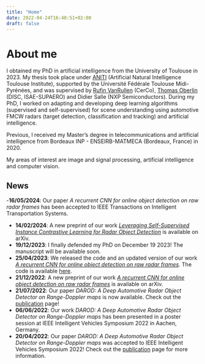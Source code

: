 ```yaml
---
title: "Home"
date: 2022-04-24T16:40:51+02:00
draft: false
---
```


# About me

I obtained my PhD in artificial intelligence from the University of Toulouse in 2023. My thesis took place under [ANITI](https://aniti.univ-toulouse.fr/) (Artificial Natural Intelligence Toulouse Institute), supported by the Université Fédérale Toulouse Midi-Pyrénées, and was supervised by [Rufin VanRullen](https://rufinv.github.io/) (CerCo), [Thomas Oberlin](https://pagespro.isae-supaero.fr/thomas-oberlin/?lang=fr) (DISC, ISAE-SUPAERO) and Didier Salle (NXP Semiconductors). During my PhD, I worked on adapting and developing deep learning algorithms (supervised and self-supervised) for scene understanding using automotive FMCW radars (target detection, classification and tracking) and artificial intelligence. 

Previous, I received my Master’s degree in telecommunications and artificial intelligence from Bordeaux INP - ENSEIRB-MATMECA (Bordeaux, France) in 2020.

My areas of interest are image and signal processing, artificial intelligence and computer vision.

## News
-**16/05/2024**: Our paper *A recurrent CNN for online object detection on raw radar frames* has been accepted to IEEE Transactions on Intelligent Transportation Systems. 
- **14/02/2024**: A new preprint of our work [*Leveraging Self-Supervised Instance Contrastive Learning for Radar Object Detection*](https://arxiv.org/abs/2402.08427) is available on arXiv.
- **19/12/2023**: I finally defended my PhD on December 19 2023! The manuscript will be available soon.
- **25/04/2023**: We released the code and an updated version of our work [*A recurrent CNN for online object detection on raw radar frames*](https://arxiv.org/abs/2212.11172v2). The code is available [here](https://github.com/colindecourt/record).
- **21/12/2022**: A new preprint of our work [*A recurrent CNN for online object detection on raw radar frames*](https://arxiv.org/abs/2212.11172v2) is available on arXiv.
- **21/07/2022**: Our paper *DAROD: A Deep Automotive Radar Object Detector on Range-Doppler maps* is now available. Check out the [publication](publications) page!
- **06/06/2022**: Our work *DAROD: A Deep Automotive Radar Object Detector on Range-Doppler maps* has been presented in a poster session at IEEE Intelligent Vehicles Symposium 2022 in Aachen, Germany.
-  **20/04/2022**: Our paper *DAROD: A Deep Automotive Radar Object Detector on Range-Doppler maps* was accepted to IEEE Intelligent Vehicles Symposium 2022! Check out the [publication](publications) page for more information.
